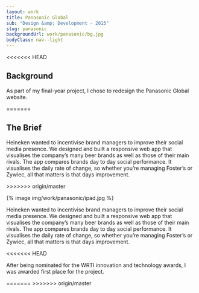 ```yaml
---
layout: work
title: Panasonic Global
sub: "Design &amp; Development - 2015"
slug: panasonic
backgroundUrl: work/panasonic/bg.jpg
bodyClass: nav--light
---
```


<div class="page__article--inner">
<<<<<<< HEAD
    <h2>Background</h2>
    <p>As part of my final-year project, I chose to redesign the Panasonic Global website.</p>
=======
    <h2>The Brief</h2>
    <p>Heineken wanted to incentivise brand managers to improve their social media presence. We designed and built a responsive web app that visualises the company’s many beer brands as well as those of their main rivals. The app compares brands day to day social performance. It visualises the daily rate of change, so whether you’re managing Foster’s or Zywiec, all that matters is that days improvement.</p>
>>>>>>> origin/master
</div>

{% image img/work/panasonic/ipad.jpg %}

<div class="page__article--inner">
    <p>Heineken wanted to incentivise brand managers to improve their social media presence. We designed and built a responsive web app that visualises the company’s many beer brands as well as those of their main rivals. The app compares brands day to day social performance. It visualises the daily rate of change, so whether you’re managing Foster’s or Zywiec, all that matters is that days improvement.</p>
<<<<<<< HEAD
</div>

<div class="page__article--inner">
    <p>After being nominated for the WRTI innovation and technology awards, I was awarded first place for the project.</p>
=======
>>>>>>> origin/master
</div>